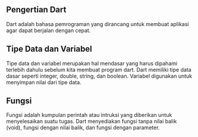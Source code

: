 ## Pengertian Dart ##
Dart adalah bahasa pemrograman yang dirancang untuk membuat aplikasi agar dapat berjalan dengan cepat.

## Tipe Data dan Variabel ##
Tipe data dan variabel merupakan hal mendasar yang harus dipahami terlebih dahulu sebelum kita membuat program dart. Dart memiliki tipe data dasar seperti integer, double, string, dan boolean. Variabel digunakan untuk menyimpan nilai dari tipe data.

## Fungsi ##
Fungsi adalah kumpulan perintah atau intruksi yang diberikan untuk menyelesaikan suatu tugas. Dart menyediakan fungsi tanpa nilai balik (void), fungsi dengan nilai balik, dan fungsi dengan parameter.